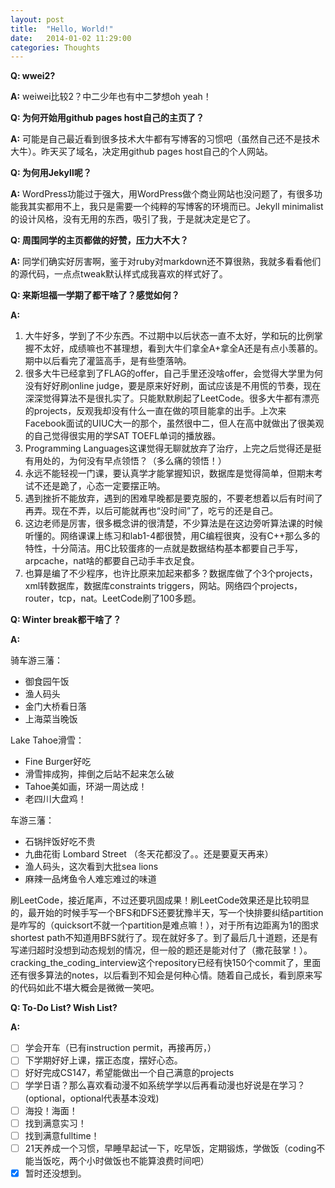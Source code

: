 ```yaml
---
layout: post
title:  "Hello, World!"
date:   2014-01-02 11:29:00
categories: Thoughts
---
```


__Q: wwei2?__

__A:__ weiwei比较2？中二少年也有中二梦想oh yeah！

__Q: 为何开始用github pages host自己的主页了？__

__A:__ 可能是自己最近看到很多技术大牛都有写博客的习惯吧（虽然自己还不是技术大牛）。昨天买了域名，决定用github pages host自己的个人网站。

__Q: 为何用Jekyll呢？__

__A:__ WordPress功能过于强大，用WordPress做个商业网站也没问题了，有很多功能我其实都用不上，我只是需要一个纯粹的写博客的环境而已。Jekyll minimalist的设计风格，没有无用的东西，吸引了我，于是就决定是它了。

__Q: 周围同学的主页都做的好赞，压力大不大？__

__A:__ 同学们确实好厉害啊，鉴于对ruby对markdown还不算很熟，我就多看看他们的源代码，一点点tweak默认样式成我喜欢的样式好了。

__Q: 来斯坦福一学期了都干啥了？感觉如何？__

__A:__ 

1. 大牛好多，学到了不少东西。不过期中以后状态一直不太好，学和玩的比例掌握不太好，成绩嘛也不甚理想，看到大牛们拿全A+拿全A还是有点小羡慕的。期中以后看完了灌篮高手，是有些堕落呐。
2. 很多大牛已经拿到了FLAG的offer，自己手里还没啥offer，会觉得大学里为何没有好好刷online judge，要是原来好好刷，面试应该是不用慌的节奏，现在深深觉得算法不是很扎实了。只能默默刷起了LeetCode。很多大牛都有漂亮的projects，反观我却没有什么一直在做的项目能拿的出手。上次来Facebook面试的UIUC大一的那个，虽然很中二，但人在高中就做出了很美观的自己觉得很实用的学SAT TOEFL单词的播放器。
3. Programming Languages这课觉得无聊就放弃了治疗，上完之后觉得还是挺有用处的，为何没有早点领悟？（多么痛的领悟！）
4. 永远不能轻视一门课，要认真学才能掌握知识，数据库是觉得简单，但期末考试不还是跪了，心态一定要摆正呐。
5. 遇到挫折不能放弃，遇到的困难早晚都是要克服的，不要老想着以后有时间了再弄。现在不弄，以后可能就再也“没时间”了，吃亏的还是自己。
6. 这边老师是厉害，很多概念讲的很清楚，不少算法是在这边旁听算法课的时候听懂的。网络课课上练习和lab1-4都很赞，用C编程很爽，没有C++那么多的特性，十分简洁。用C比较蛋疼的一点就是数据结构基本都要自己手写，arpcache，nat啥的都要自己动手丰衣足食。
7. 也算是编了不少程序，也许比原来加起来都多？数据库做了个3个projects，xml转数据库，数据库constraints triggers，网站。网络四个projects，router，tcp，nat。LeetCode刷了100多题。

__Q: Winter break都干啥了？__

__A:__

骑车游三藩：

+ 御食园午饭
+ 渔人码头
+ 金门大桥看日落
+ 上海菜当晚饭

Lake Tahoe滑雪：

+ Fine Burger好吃
+ 滑雪摔成狗，摔倒之后站不起来怎么破
+ Tahoe美如画，环湖一周达成！
+ 老四川大盘鸡！

车游三藩：

+ 石锅拌饭好吃不贵
+ 九曲花街 Lombard Street （冬天花都没了。。还是要夏天再来）
+ 渔人码头，这次看到大批sea lions
+ 麻辣一品烤鱼令人难忘难过的味道

刷LeetCode，接近尾声，不过还要巩固成果！刷LeetCode效果还是比较明显的，最开始的时候手写一个BFS和DFS还要犹豫半天，写一个快排要纠结partition是咋写的（quicksort不就一个partition是难点嘛！），对于所有边距离为1的图求shortest path不知道用BFS就行了。现在就好多了。到了最后几十道题，还是有写递归超时没想到动态规划的情况，但一般的题还是能对付了（撒花鼓掌！）。cracking_the_coding_interview这个repository已经有快150个commit了，里面还有很多算法的notes，以后看到不知会是何种心情。随着自己成长，看到原来写的代码如此不堪大概会是微微一笑吧。

__Q: To-Do List? Wish List?__

__A:__

- [ ] 学会开车（已有instruction permit，再接再厉，）
- [ ] 下学期好好上课，摆正态度，摆好心态。
- [ ] 好好完成CS147，希望能做出一个自己满意的projects
- [ ] 学学日语？那么喜欢看动漫不如系统学学以后再看动漫也好说是在学习？(optional，optional代表基本没戏)
- [ ] 海投！海面！
- [ ] 找到满意实习！
- [ ] 找到满意fulltime！
- [ ] 21天养成一个习惯，早睡早起试一下，吃早饭，定期锻炼，学做饭（coding不能当饭吃，两个小时做饭也不能算浪费时间吧）
- [x] 暂时还没想到。

